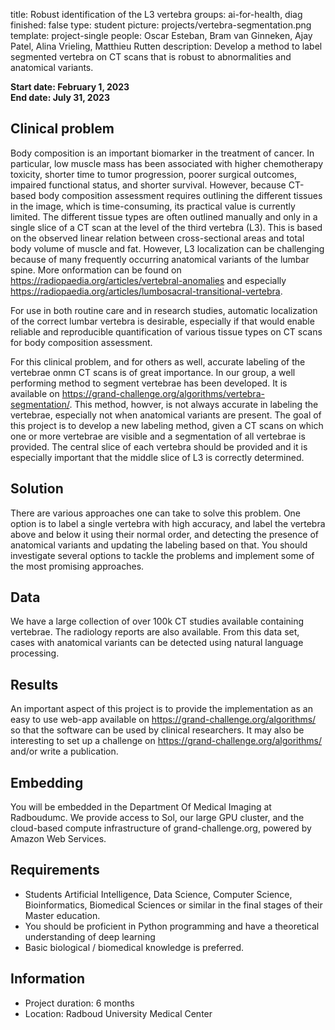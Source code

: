 title: Robust identification of the L3 vertebra
groups: ai-for-health, diag
finished: false
type: student
picture: projects/vertebra-segmentation.png
template: project-single
people: Oscar Esteban, Bram van Ginneken, Ajay Patel, Alina Vrieling, Matthieu Rutten
description: Develop a method to label segmented vertebra on CT scans that is robust to abnormalities and anatomical variants.

**Start date: February 1, 2023**<br>
**End date: July 31, 2023**

## Clinical problem
Body composition is an important biomarker in the treatment of cancer. In particular, low muscle mass has been associated with higher chemotherapy toxicity, shorter time to tumor progression, poorer surgical outcomes, impaired functional status, and shorter survival. However, because CT-based body composition assessment requires outlining the different tissues in the image, which is time-consuming, its practical value is currently limited. The different tissue types are often outlined manually and only in a single slice of a CT scan at the level of the third vertebra (L3). This is based on the observed linear relation between cross-sectional areas and total body volume of muscle and fat. However, L3 localization can be challenging because of many frequently occurring anatomical variants of the lumbar spine. More onformation can be found on https://radiopaedia.org/articles/vertebral-anomalies and especially https://radiopaedia.org/articles/lumbosacral-transitional-vertebra.


For use in both routine care and in research studies, automatic localization of the correct lumbar vertebra is desirable, especially if that would enable reliable and reproducible quantification of various tissue types on CT scans for body composition assessment.

For this clinical problem, and for others as well, accurate labeling of the vertebrae onmn CT scans is of great importance. In our group, a well performing method to segment vertebrae has been developed. It is available on https://grand-challenge.org/algorithms/vertebra-segmentation/. This method, howver, is not always accurate in labeling the vertebrae, especially not when anatomical variants are present. The goal of this project is to develop a new labeling method, given a CT scans on which one or more vertebrae are visible and a segmentation of all vertebrae is provided. The central slice of each vertebra should be provided and it is especially important that the middle slice of L3 is correctly determined.

## Solution 
There are various approaches one can take to solve this problem. One option is to label a single vertebra with high accuracy, and label the vertebra above and below it using their normal order, and detecting the presence of anatomical variants and updating the labeling based on that. You should investigate several options to tackle the problems and implement some of the most promising approaches.

## Data 
We have a large collection of over 100k CT studies available containing vertebrae. The radiology reports are also available. From this data set, cases with anatomical variants can be detected using natural language processing. 

## Results
An important aspect of this project is to provide the implementation as an easy to use web-app available on https://grand-challenge.org/algorithms/ so that the software can be used by clinical researchers. It may also be interesting to set up a challenge on https://grand-challenge.org/algorithms/ and/or write a publication. 

## Embedding 
You will be embedded in the Department Of Medical Imaging at Radboudumc. We provide access to Sol, our large GPU cluster, and the cloud-based compute infrastructure of grand-challenge.org, powered by Amazon Web Services. 

## Requirements 
- Students Artificial Intelligence, Data Science, Computer Science, Bioinformatics, Biomedical Sciences or similar in the final stages of their Master education.
- You should be proficient in Python programming and have a theoretical understanding of deep learning
- Basic biological / biomedical knowledge is preferred.

## Information 
- Project duration: 6 months 
- Location: Radboud University Medical Center 
